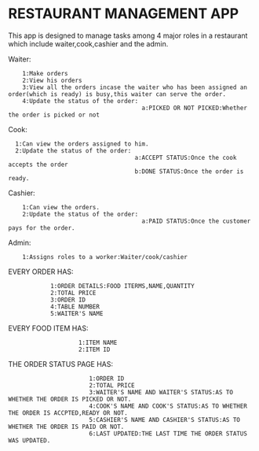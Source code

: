 # RESTAURANT MANAGEMENT APP

This app is designed to manage tasks among 4 major roles in a restaurant which include waiter,cook,cashier and the admin.

Waiter:
        
        1:Make orders
        2:View his orders        
        3:View all the orders incase the waiter who has been assigned an order(which is ready) is busy,this waiter can serve the order.
        4:Update the status of the order:
                                          a:PICKED OR NOT PICKED:Whether the order is picked or not
Cook:
      
      1:Can view the orders assigned to him.      
      2:Update the status of the order:
                                        a:ACCEPT STATUS:Once the cook accepts the order
                                        b:DONE STATUS:Once the order is ready.
Cashier:
        
        1:Can view the orders.  
        2:Update the status of the order:
                                          a:PAID STATUS:Once the customer pays for the order.
 Admin:
        
        1:Assigns roles to a worker:Waiter/cook/cashier

EVERY ORDER HAS:       

                1:ORDER DETAILS:FOOD ITERMS,NAME,QUANTITY
                2:TOTAL PRICE
                3:ORDER ID
                4:TABLE NUMBER
                5:WAITER'S NAME
                
EVERY FOOD ITEM HAS:
                        
                        1:ITEM NAME 
                        2:ITEM ID
                        
THE ORDER STATUS PAGE HAS:
                           
                           1:ORDER ID
                           2:TOTAL PRICE
                           3:WAITER'S NAME AND WAITER'S STATUS:AS TO WHETHER THE ORDER IS PICKED OR NOT.
                           4:COOK'S NAME AND COOK'S STATUS:AS TO WHETHER THE ORDER IS ACCPTED,READY OR NOT.
                           5:CASHIER'S NAME AND CASHIER'S STATUS:AS TO WHETHER THE ORDER IS PAID OR NOT.
                           6:LAST UPDATED:THE LAST TIME THE ORDER STATUS WAS UPDATED.
